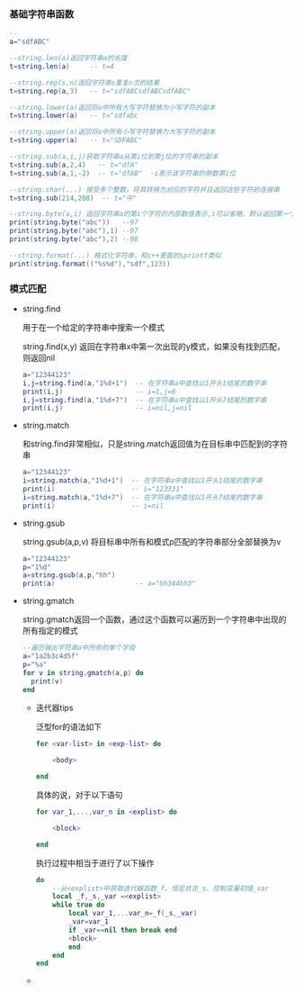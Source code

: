 ### 基础字符串函数

```lua
--
a="sdfABC"

--string.len(a)返回字符串a的长度
t=string.len(a)     -- t=4

--string.rep(s,n)返回字符串s重复n次的结果
t=string.rep(a,3)   -- t="sdfABCsdfABCsdfABC"

--string.lower(a)返回将a中所有大写字符替换为小写字符的副本
t=string.lower(a)   -- t="sdfabc

--string.upper(a)返回将a中所有小写字符替换为大写字符的副本
t=string.upper(a)   -- t="SDFABC"

--string.sub(a,i,j)获取字符串a从第i位到第j位的字符串的副本
t=string.sub(a,2,4)   -- t="dfA"
t=string.sub(a,1,-2)  -- t="dfAB"  -i表示该字符串的倒数第i位

--string.char(...) 接受多个整数，将其转换为对应的字符并且返回这些字符的连接串
t=string.sub(214,208)  -- t="中"

--string.byte(a,i) 返回字符串a的第i个字符的内部数值表示,i可以省略，默认返回第一个字符数值
print(string.byte("abc"))   --97
print(string.byte("abc"),1) --97
print(string.byte("abc"),2) --98

--string.format(...) 格式化字符串，和c++里面的sprintf类似
print(string.format(("%s%d"),"sdf",123))
```

### 模式匹配

* string.find

  用于在一个给定的字符串中搜索一个模式

  string.find(x,y)  返回在字符串x中第一次出现的y模式，如果没有找到匹配，则返回nil

  ```lua
  a="12344123"
  i,j=string.find(a,"1%d+1")  -- 在字符串a中查找以1开头1结尾的数字串
  print(i,j)                  -- i=1,j=6
  i,j=string.find(a,"1%d+7")  -- 在字符串a中查找以1开头7结尾的数字串
  print(i,j)                  -- i=nil,j=nil
  ```

* string.match

  和string.find非常相似，只是string.match返回值为在目标串中匹配到的字符串

  ```lua
  a="12344123"
  i=string.match(a,"1%d+1")  -- 在字符串a中查找以1开头1结尾的数字串
  print(i)                   -- i="123331"
  i=string.match(a,"1%d+7")  -- 在字符串a中查找以1开头7结尾的数字串
  print(i)                   -- i=nil
  ```

* string.gsub

  string.gsub(a,p,v) 将目标串中所有和模式p匹配的字符串部分全部替换为v

  ```lua
  a="12344123"
  p="1%d"
  a=string.gsub(a,p,"hh")
  print(a)                    -- a="hh344hh3"
  ```

* string.gmatch

  string.gmatch返回一个函数，通过这个函数可以遍历到一个字符串中出现的所有指定的模式

  ```lua
  --遍历输出字符串a中所有的单个字母
  a="1a2b3c4d5f"
  p="%a"
  for v in string.gmatch(a,p) do
  	print(v)
  end
  ```

  * 迭代器tips

    泛型for的语法如下

    ```lua
    for <var-list> in <exp-list> do
    
    	<body>
    
    end
    
    ```

    具体的说，对于以下语句

    ```lua
    for var_1,...,var_n in <explist> do
    
    	<block>
    
    end
    
    ```

    执行过程中相当于进行了以下操作

    ```lua
    do
        --从<explist>中获取迭代器函数_f、恒定状态_s、控制变量初值_var
        local _f,_s,_var =<explist> 
        while true do
            local var_1,...var_n=_f(_s,_var)
            _var=var_1
            if _var==nil then break end
            <block>
            end
        end
    end
    ```

  * 



